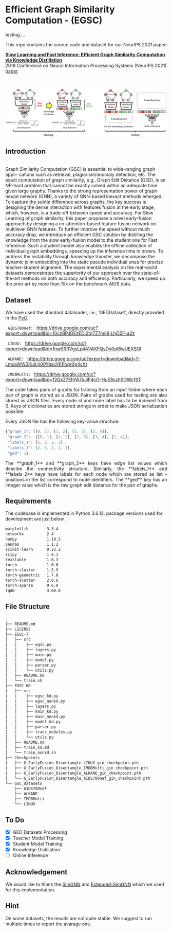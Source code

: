 # Efficient Graph Similarity Computation - (EGSC)


testing....

This repo contains the source code and dataset for our NeurIPS 2021 paper:

[**Slow Learning and Fast Inference: Efficient Graph Similarity Computation via Knowledge Distillation**](https://papers.nips.cc/paper/2021/file/75fc093c0ee742f6dddaa13fff98f104-Paper.pdf)
<br>
2019 Conference on Neural Information Processing Systems (NeurIPS 2021)
<br>
[paper](https://papers.nips.cc/paper/2021/file/75fc093c0ee742f6dddaa13fff98f104-Paper.pdf)

<div>
    <div style="display: none;" id="egsc2021">
      <pre class="bibtex">@inproceedings{qin2021slow,
              title={Slow Learning and Fast Inference: Efficient Graph Similarity Computation via Knowledge Distillation},
              author={Qin, Can and Zhao, Handong and Wang, Lichen and Wang, Huan and Zhang, Yulun and Fu, Yun},
              booktitle={Thirty-Fifth Conference on Neural Information Processing Systems},
              year={2021}
            }
    </pre>
  </div>
  <br>
</div>

![EGSC](/Figs/our-setting.png)

## Introduction
<div>
    <br>
Graph Similarity Computation (GSC) is essential to wide-ranging graph appli- cations such as retrieval, plagiarism/anomaly detection, etc. The exact computation of graph similarity, e.g., Graph Edit Distance (GED), is an NP-hard problem that cannot be exactly solved within an adequate time given large graphs. Thanks to the strong representation power of graph neural network (GNN), a variety of GNN-based inexact methods emerged. To capture the subtle difference across graphs, the key success is designing the dense interaction with features fusion at the early stage, which, however, is a trade-off between speed and accuracy. For Slow Learning of graph similarity, this paper proposes a novel early-fusion approach by designing a co-attention-based feature fusion network on multilevel GNN features. To further improve the speed without much accuracy drop, we introduce an efficient GSC solution by distilling the knowledge from the slow early-fusion model to the student one for Fast Inference. Such a student model also enables the offline collection of individual graph embeddings, speeding up the inference time in orders. To address the instability through knowledge transfer, we decompose the dynamic joint embedding into the static pseudo individual ones for precise teacher-student alignment. The experimental analysis on the real-world datasets demonstrates the superiority of our approach over the state-of-the-art methods on both accuracy and efficiency. Particularly, we speed up the prior art by more than 10x on the benchmark AIDS data.
    <br>
</div>

## Dataset
We have used the standard dataloader, i.e., ‘GEDDataset’, directly provided in the [PyG](https://pytorch-geometric.readthedocs.io/en/latest/_modules/torch_geometric/datasets/ged_dataset.html#GEDDataset).

```  AIDS700nef:  ``` https://drive.google.com/uc?export=download&id=10czBPJDEzEDI2tq7Z7mkBjLhj55F-a2z

```  LINUX:  ``` https://drive.google.com/uc?export=download&id=1nw0RRVgyLpit4V4XFQyDy0pI6wUEXSOI

```  ALKANE:  ``` https://drive.google.com/uc?export=download&id=1-LmxaWW3KulLh00YqscVEflbqr0g4cXt

```  IMDBMulti:  ``` https://drive.google.com/uc?export=download&id=12QxZ7EhYA7pJiF4cO-HuE8szhSOWcfST


<p align="justify">
The code takes pairs of graphs for training from an input folder where each pair of graph is stored as a JSON. Pairs of graphs used for testing are also stored as JSON files. Every node id and node label has to be indexed from 0. Keys of dictionaries are stored strings in order to make JSON serialization possible.</p>

Every JSON file has the following key-value structure:

```javascript
{"graph_1": [[0, 1], [1, 2], [2, 3], [3, 4]],
 "graph_2":  [[0, 1], [1, 2], [1, 3], [3, 4], [2, 4]],
 "labels_1": [2, 2, 2, 2],
 "labels_2": [2, 3, 2, 2, 2],
 "ged": 1}
```
<p align="justify">
The **graph_1** and **graph_2** keys have edge list values which descibe the connectivity structure. Similarly, the **labels_1**  and **labels_2** keys have labels for each node which are stored as list - positions in the list correspond to node identifiers. The **ged** key has an integer value which is the raw graph edit distance for the pair of graphs.</p>

## Requirements
The codebase is implemented in Python 3.6.12. package versions used for development are just below.
```
matplotlib        3.3.4
networkx          2.4
numpy             1.19.5
pandas            1.1.2
scikit-learn      0.23.2
scipy             1.4.1
texttable         1.6.3
torch             1.6.0
torch-cluster     1.5.9
torch-geometric   1.7.0
torch-scatter     2.0.6
torch-sparse      0.6.9
tqdm              4.60.0
```

## File Structure
```
.
├── README.md
├── LICENSE                            
├── EGSC-T
│   ├── src
│   │    ├── egsc.py 
│   │    ├── layers.py
│   │    ├── main.py
│   │    ├── model.py
│   │    ├── parser.py        
│   │    └── utils.py                             
│   ├── README.md                      
│   └── train.sh
├── EGSC-KD
│   ├── src
│   │    ├── egsc_kd.py 
│   │    ├── egsc_nonkd.py 
│   │    ├── layers.py
│   │    ├── main_kd.py
│   │    ├── main_nonkd.py
│   │    ├── model_kd.py
│   │    ├── parser.py    
│   │    ├── trans_modules.py    
│   │    └── utils.py                             
│   ├── README.md  
│   ├── train_kd.md                     
│   └── train_nonkd.sh 
├── Checkpoints
│   ├── G_EarlyFusion_Disentangle_LINUX_gin_checkpoint.pth
│   ├── G_EarlyFusion_Disentangle_IMDBMulti_gin_checkpoint.pth
│   ├── G_EarlyFusion_Disentangle_ALKANE_gin_checkpoint.pth
│   └── G_EarlyFusion_Disentangle_AIDS700nef_gin_checkpoint.pth                         
└── GSC_datasets
    ├── AIDS700nef
    ├── ALKANE
    ├── IMDBMulti
    └── LINUX
```

## To Do
- [x] GED Datasets Processing
- [x] Teacher Model Training
- [x] Student Model Training
- [x] Knowledge Distillation
- [ ] Online Inference

## Acknowledgement
We would like to thank the [SimGNN](https://github.com/benedekrozemberczki/SimGNN) and [Extended-SimGNN](https://github.com/gospodima/Extended-SimGNN) which we used for this implementation.

## Hint
On some datasets, the results are not quite stable. We suggest to run multiple times to report the avarage one.
